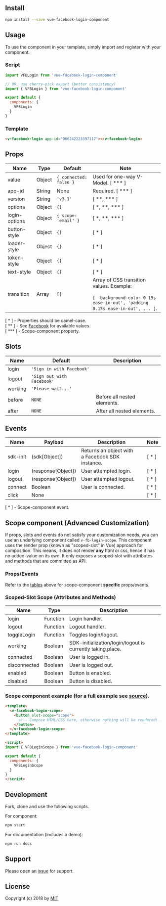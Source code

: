## Install
```bash
npm install --save vue-facebook-login-component
```

## Usage
To use the component in your template, simply import and register with your component.

### Script
```js
import VFBLogin from 'vue-facebook-login-component'

// OR, use cherry-pick export (better consistency)
import { VFBLogin } from 'vue-facebook-login-component'

export default {
  components: {
    VFBLogin
  }
}
```

### Template
```html
<v-facebook-login app-id="966242223397117"></v-facebook-login>
```

## Props
<div id="props-table-wrap" class="docs-table-wrap">

| Name          | Type   | Default                | Note |
|---------------|--------|------------------------|------|
| value         | Object | `{ connected: false }` | Used for one-way V-Model. [ &ast;&ast;&ast; ]
| app-id        | String | None                   | Required. [ &ast;&ast;&ast; ]
| version 	    | String | `'v3.1'`               | [ &ast;&ast;, &ast;&ast;&ast; ]
| options       | Object | `{}`                   | [ &ast;, &ast;&ast;, &ast;&ast;&ast; ]
| login-options | Object | `{ scope: 'email' }`   | [ &ast;, &ast;&ast;, &ast;&ast;&ast; ]
| button-style  | Object | `{}`                   | [ &ast; ]
| loader-style  | Object | `{}`                   | [ &ast; ]
| token-style   | Object | `{}`                   | [ &ast; ]
| text-style    | Object | `{}`                   | [ &ast; ]
| transition    | Array  | `[]`                   | Array of CSS transition values. Example:<br><br>`[ 'background-color 0.15s ease-in-out', 'padding 0.15s ease-in-out', ... ]`.

</div>

[ &ast; ] - Properties should be camel-case.<br>
[ &ast;&ast; ] - See [Facebook](https://developers.facebook.com/docs/javascript/reference/FB.init/) for available values.<br>
[ &ast;&ast;&ast; ] - Scope-component property.

## Slots
<div id="slots-table-wrap" class="docs-table-wrap">

| Name    | Default                    | Description
|---------|----------------------------|------------------------------------------------------|
| login   | `'Sign in with Facebook'`  |
| logout  | `'Sign out with Facebook'` |
| working | `'Please wait...'`         |
| before  | `NONE`                     | Before all nested elements.
| after   | `NONE`                     | After all nested elements.

</div>

## Events
<div id="events-table-wrap" class="docs-table-wrap">

| Name               | Payload            | Description                                          | Note |
|--------------------|--------------------|------------------------------------------------------|------|
| sdk-init           | (sdk[Object])      | Returns an object with <br> a Facebook SDK instance. | [ &ast; ]
| login              | (response[Object]) | User attempted login.                                | [ &ast; ]
| logout             | (response[Object]) | User attempted logout.                               | [ &ast; ]
| connect            | Boolean            | User is connected.                                   | [ &ast; ]
| click              | None               | &nbsp;                                               | [ &ast; ]

</div>

[ &ast; ] - Scope-component event.

## Scope component (Advanced Customization)
If props, slots and events do not satisfy your customization needs, you can use an underlying component called `v-fb-login-scope`. This component uses the render prop (known as "scoped-slot" in Vue) approach for composition. This means, it does not render **any** html or css, hence it has no added-value on its own. It only exposes a scoped-slot with attributes and methods that are committed as API.

### Props/Events
Refer to the [tables](#props-table-wrap) above for scope-component **specific** props/events.

### Scoped-Slot Scope (Attributes and Methods)
<div id="scope-table-wrap" class="docs-table-wrap">

| Name         | Type     | Description                                                |
|--------------|----------|------------------------------------------------------------|
| login        | Function | Login handler.                                             |
| logout       | Function | Logout handler.                                            |
| toggleLogin  | Function | Toggles login/logout.                                      |
| working      | Boolean  | SDK-initialization/login/logout is currently taking place. |
| connected    | Boolean  | User is logged in.                                         |
| disconnected | Boolean  | User is logged out.                                        |
| enabled      | Boolean  | Button is enabled.                                         |
| disabled     | Boolean  | Button is disabled.                                        |

</div>

### Scope component example (for a full example see [source](https://github.com/adi518/vue-facebook-login-component/blob/master/src/components/FBLogin.vue)).

```html
<template>
  <v-facebook-login-scope>
    <button slot-scope="scope">
      <!-- Compose HTML/CSS here, otherwise nothing will be rendered! -->
    </button>
  </v-facebook-login-scope>
</template>

<script>
import { VFBLoginScope } from 'vue-facebook-login-component'

export default {
  components: {
    VFBLoginScope
  }
}
</script>
```

## Development
Fork, clone and use the following scripts.

For component:
```bash
npm start
```
For documentation (includes a demo):
```bash
npm run docs
```

## Support
Please open an [issue](https://github.com/adi518/vue-facebook-login-component/issues) for support.

## License
Copyright (c) 2018 by [MIT](https://opensource.org/licenses/MIT)